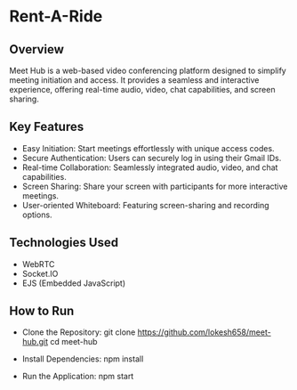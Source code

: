 # Rent-A-Ride
## Overview
Meet Hub is a web-based video conferencing platform designed to simplify meeting initiation and access. It provides a seamless and interactive experience, offering real-time audio, video, chat capabilities, and screen sharing.

## Key Features
* Easy Initiation: 
Start meetings effortlessly with unique access codes.
* Secure Authentication:
Users can securely log in using their Gmail IDs.
* Real-time Collaboration:
Seamlessly integrated audio, video, and chat capabilities.
* Screen Sharing: 
Share your screen with participants for more interactive meetings.
* User-oriented Whiteboard: 
Featuring screen-sharing and recording options.
## Technologies Used
* WebRTC
* Socket.IO
* EJS (Embedded JavaScript)

## How to Run
* Clone the Repository: git clone https://github.com/lokesh658/meet-hub.git   cd meet-hub

* Install Dependencies:
npm install

* Run the Application:
npm start
